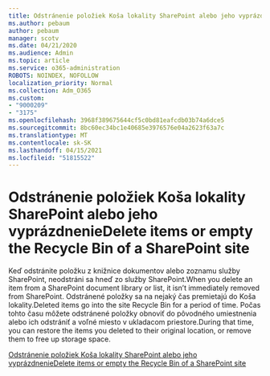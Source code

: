 ```yaml
---
title: Odstránenie položiek Koša lokality SharePoint alebo jeho vyprázdnenie
ms.author: pebaum
author: pebaum
manager: scotv
ms.date: 04/21/2020
ms.audience: Admin
ms.topic: article
ms.service: o365-administration
ROBOTS: NOINDEX, NOFOLLOW
localization_priority: Normal
ms.collection: Adm_O365
ms.custom:
- "9000209"
- "3175"
ms.openlocfilehash: 3968f389675644cf5c0bd81eafcdb03b74a6dce5
ms.sourcegitcommit: 8bc60ec34bc1e40685e3976576e04a2623f63a7c
ms.translationtype: MT
ms.contentlocale: sk-SK
ms.lasthandoff: 04/15/2021
ms.locfileid: "51815522"
---
```

# <a name="delete-items-or-empty-the-recycle-bin-of-a-sharepoint-site"></a><span data-ttu-id="297a1-102">Odstránenie položiek Koša lokality SharePoint alebo jeho vyprázdnenie</span><span class="sxs-lookup"><span data-stu-id="297a1-102">Delete items or empty the Recycle Bin of a SharePoint site</span></span> 

<span data-ttu-id="297a1-103">Keď odstránite položku z knižnice dokumentov alebo zoznamu služby SharePoint, neodstráni sa hneď zo služby SharePoint.</span><span class="sxs-lookup"><span data-stu-id="297a1-103">When you delete an item from a SharePoint document library or list, it isn’t immediately removed from SharePoint.</span></span> <span data-ttu-id="297a1-104">Odstránené položky sa na nejaký čas premietajú do Koša lokality.</span><span class="sxs-lookup"><span data-stu-id="297a1-104">Deleted items go into the site Recycle Bin for a period of time.</span></span> <span data-ttu-id="297a1-105">Počas tohto času môžete odstránené položky obnoviť do pôvodného umiestnenia alebo ich odstrániť a voľné miesto v ukladacom priestore.</span><span class="sxs-lookup"><span data-stu-id="297a1-105">During that time, you can restore the items you deleted to their original location, or remove them to free up storage space.</span></span>

[<span data-ttu-id="297a1-106">Odstránenie položiek Koša lokality SharePoint alebo jeho vyprázdnenie</span><span class="sxs-lookup"><span data-stu-id="297a1-106">Delete items or empty the Recycle Bin of a SharePoint site</span></span>](https://support.office.com/article/2e713599-d13e-40d6-96dc-66f0a366f74e)